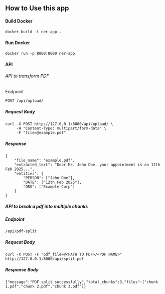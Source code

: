 ## How to Use this app

#### Build Docker

```
docker build -t ner-app .
```

#### Run Docker

```
docker run -p 8000:8000 ner-app
```

#### API

###### API to transform PDF

Endpoint

```
POST /api/upload/
```

##### Request Body

```
curl -X POST http://127.0.0.1:8000/api/upload/ \
     -H "Content-Type: multipart/form-data" \
     -F "file=@example.pdf"

```

##### Response

```
{
    "file_name": "example.pdf",
    "extracted_text": "Dear Mr. John Doe, your appointment is on 12th Feb 2025...",
    "entities": {
        "PERSON": ["John Doe"],
        "DATE": ["12th Feb 2025"],
        "ORG": ["Example Corp"]
    }
}

```

##### API to break a pdf into multiple chunks

##### Endpoint

```
/api/pdf-split
```

##### Request Body

```
curl -X POST -F "pdf_file=@<PATH TO PDF>/<PDF NAME>" http://127.0.0.1:8000/api/split-pdf
```

##### Response Body

```
{"message":"PDF split successfully","total_chunks":3,"files":["chunk 1.pdf","chunk 2.pdf","chunk 3.pdf"]}
```
